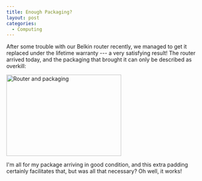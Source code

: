 ```yaml
---
title: Enough Packaging?
layout: post
categories:
  - Computing
---
```

After some trouble with our Belkin router recently, we managed to get it replaced under the lifetime warranty --- a very satisfying result! The router arrived today, and the packaging that brought it can only be described as overkill:

[<img class="alignnone size-medium wp-image-237" src="https://cmbuckley.co.uk/files/2007/09/router-300x212.jpg" alt="Router and packaging" width="300" height="212" srcset="https://cmbuckley.co.uk/files/2007/09/router-300x212.jpg 300w, https://cmbuckley.co.uk/files/2007/09/router-423x300.jpg 423w, https://cmbuckley.co.uk/files/2007/09/router.jpg 600w" sizes="(max-width: 300px) 100vw, 300px" />](https://cmbuckley.co.uk/files/2007/09/router.jpg)

I'm all for my package arriving in good condition, and this extra padding certainly facilitates that, but was all that necessary? Oh well, it works!